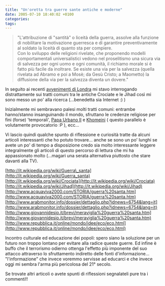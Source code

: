 ```yaml
---
title: "Un'oretta tra guerre sante antiche e moderne"
date: 2005-07-10 18:40:02 +0100
categories: 
tags: 
---
```


> "L'attribuzione di "santità" o liceità della guerra, assolve alla funzione di nobilitare la motivazione guerresca e di garantire preventivamente al soldato la liceità di quanto sta per compiere.  
> Con lo sviluppo delle religioni rivelate, che proponendo modelli comportamentali universalistici vedono nel proselitismo una sicura via di salvezza per ogni uomo e ogni comunità, il richiamo morale si è fatto più facile da inoltrare. Se esiste una via per la salvezza (quella rivelata ad Abramo e poi a Mosè; da Gesù Cristo; a Maometto) la diffusione della via per la salvezza diventa un dovere."

In seguito ai recenti [avvenimenti di Londra](http://en.wikipedia.org/wiki/London_bombing) mi stavo interrogando distrattamente sui tratti comuni tra le antiche Crociate e le Jihad così mi sono messo un po' alla ricerca (...benedetta sia Internet :) )

Inizialmente mi sembravano palesi molti tratti comuni: entrambe hanno/stanno insanguinando il mondo, sfruttano le credenze religiose per fini (forse) 'temporali', [Papa Urbano II](http://it.wikipedia.org/wiki/Papa_Urbano_II) e [Khomeini](http://en.wikipedia.org/wiki/Ruhollah_Khomeini) ( questo parallelo è volutamente provocatorio :P ), ecc... 

Vi lascio quindi qualche spunto di riflessione e curiosità tratte da alcuni articoli interessanti che ho potuto trovare... anche se sono un po' lunghi se avete un po' di tempo a disposizione credo sia molto interessante leggere integralmente gli articoli di questo percorso di lettura che mi ha appassionato molto (...magari una serata alternativa piuttosto che stare davanti alla TV).

[http://it.wikipedia.org/wiki/Guerra\_santa](http://it.wikipedia.org/wiki/Guerra_santa) 
[http://it.wikipedia.org/wiki/Crociata](http://it.wikipedia.org/wiki/Crociata)  
[http://it.wikipedia.org/wiki/Jihad](http://it.wikipedia.org/wiki/Jihad)  
[http://www.acquaviva2000.com/STORIA/guerra%20santa.htm](http://www.acquaviva2000.com/STORIA/guerra%20santa.htm)  
[http://www.arabmonitor.info/dossier/dettaglio.php?idnews=6754&lang=it](http://www.arabmonitor.info/dossier/dettaglio.php?idnews=6754&lang=it)  
[http://www.giovannidesio.it/brevi/meraviglia%20guerra%20santa.htm](http://www.giovannidesio.it/brevi/meraviglia%20guerra%20santa.htm)  
[http://www.repubblica.it/online/mondo/idee/eco/eco.html](http://www.repubblica.it/online/mondo/idee/eco/eco.html)  

Incontro culturale ed educazione dei popoli: spero siano la soluzione per un futuro non troppo lontano per evitare alla radice queste guerre. Ed infine è buffo che il terrorismo odierno ottenga l'effetto più imponente del suo attacco attraverso lo sfruttamento indiretto delle fonti d'informazione... "l'informazione" che invece voremmo servisse ad educarci e che invece oggi mi sembra l'arma più pericolosa del 21° secolo. 

Se trovate altri articoli o avete spunti di riflessioni segnalateli pure tra i commenti!!
